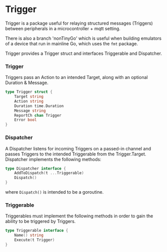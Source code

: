# Trigger
Trigger is a package useful for relaying structured messages (Triggers) between peripherals in a microcontroller + mqtt setting. 

There is also a branch 'nonTinyGo' which is useful when building emulators of a device that run in mainline Go, which uses the `fmt` package. 

Trigger provides a Trigger struct and interfaces Triggerable and Dispatcher. 

### Trigger
Triggers pass an Action to an intended Target, along with an optional Duration & Message.
```go
type Trigger struct {
    Target string
    Action string
    Duration time.Duration
    Message string
    ReportCh chan Trigger
    Error bool
}
```

### Dispatcher
A Dispatcher listens for incoming Triggers on a passed-in channel and passes Triggers to the intended Triggerable from the Trigger.Target. Dispatcher implements the following methods:
```go
type Dispatcher interface {
    AddToDispatch(t ...Triggerable)
    Dispatch()
}
```
where `Dispatch()` is intended to be a goroutine.


### Triggerable
Triggerables must implement the following methods in order to gain the ability to be triggered by Triggers.
```go
type Triggerable interface {
    Name() string
    Execute(t Trigger)
}
```
